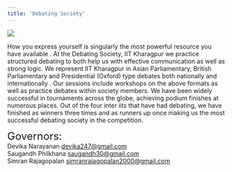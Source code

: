 ```yaml
---
title: 'Debating Society'
---
```


![](https://drive.google.com/uc?id=1L9flYBR2bqc1UFi1L9pcoKnaA78Wk-GC)

How you express yourself is singularly the most powerful resource you have available . At the Debating Society, IIT Kharagpur we practice structured debating to both help us with effective communication as well as strong logic. We represent IIT Kharagpur in Asian Parliamentary, British Parliamentary and Presidential (Oxford) type debates both nationally and internationally . Our sessions include workshops on the above formats as well as practice debates within society members. We have been widely successful in tournaments across the globe, achieving podium finishes at numerous places. Out of the four inter iits that have had debating, we have finished as winners three times and as runners up once making us the most successful debating society in the competition.

<span style="font-size: 24px;">Governors:</span> <br />
Devika Narayanan
devika247@gmail.com <br/>
Saugandh Philkhana
saugandh30@gmail.com <br/>
Simran Rajagopalan
simranrajagopalan2000@gmail.com
